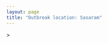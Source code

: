 ```yaml
---
layout: page
title: "Outbreak location: Sasaram"
---
```

<div id="mapid">
<script src="https://buda-magenta.github.io/hazard_map/load_map.js"></script>
><script>
var marker_outbreak = L.marker([24.900100, 84.018211],{"autoPan": true}).addTo(map); marker_outbreak.bindTooltip("Sasaram").openTooltip();

var circle_1 = L.circle([25.623457, 84.596839], {"pane": "markerPane", "color": "red", "fill": true, "fillOpacity": 0.2, "fillRule": "evenodd", "lineCap": "round", "lineJoin": "round", "opacity": 1.0, "radius": 86732, "stroke": true, "weight": 3}).addTo(map);
circle_1.bindTooltip("Arrah<br>rank: 1<br>hazard index: 0.086733")
circle_1.bindPopup('<a href="https://buda-magenta.github.io/hazard_map/Arrah">Arrah</a>')

var circle_2 = L.circle([25.609324, 85.123525], {"pane": "markerPane", "color": "red", "fill": true, "fillOpacity": 0.2, "fillRule": "evenodd", "lineCap": "round", "lineJoin": "round", "opacity": 1.0, "radius": 80390, "stroke": true, "weight": 3}).addTo(map);
circle_2.bindTooltip("Patna<br>rank: 2<br>hazard index: 0.080391")
circle_2.bindPopup('<a href="https://buda-magenta.github.io/hazard_map/Patna">Patna</a>')

var circle_3 = L.circle([25.280733, 83.125128], {"pane": "markerPane", "color": "red", "fill": true, "fillOpacity": 0.2, "fillRule": "evenodd", "lineCap": "round", "lineJoin": "round", "opacity": 1.0, "radius": 65045, "stroke": true, "weight": 3}).addTo(map);
circle_3.bindTooltip("Mughal Sarai<br>rank: 3<br>hazard index: 0.065046")
circle_3.bindPopup('<a href="https://buda-magenta.github.io/hazard_map/Mughal_Sarai">Mughal Sarai</a>')

var circle_4 = L.circle([28.651718, 77.221939], {"pane": "markerPane", "color": "red", "fill": true, "fillOpacity": 0.2, "fillRule": "evenodd", "lineCap": "round", "lineJoin": "round", "opacity": 1.0, "radius": 29769, "stroke": true, "weight": 3}).addTo(map);
circle_4.bindTooltip("Dehri<br>rank: 4<br>hazard index: 0.029770")
circle_4.bindPopup('<a href="https://buda-magenta.github.io/hazard_map/Dehri">Dehri</a>')

var circle_5 = L.circle([23.370035, 85.325013], {"pane": "markerPane", "color": "red", "fill": true, "fillOpacity": 0.2, "fillRule": "evenodd", "lineCap": "round", "lineJoin": "round", "opacity": 1.0, "radius": 26655, "stroke": true, "weight": 3}).addTo(map);
circle_5.bindTooltip("Ranchi<br>rank: 5<br>hazard index: 0.026656")
circle_5.bindPopup('<a href="https://buda-magenta.github.io/hazard_map/Ranchi">Ranchi</a>')

var circle_6 = L.circle([24.796436, 85.007956], {"pane": "markerPane", "color": "red", "fill": true, "fillOpacity": 0.2, "fillRule": "evenodd", "lineCap": "round", "lineJoin": "round", "opacity": 1.0, "radius": 21308, "stroke": true, "weight": 3}).addTo(map);
circle_6.bindTooltip("Gaya<br>rank: 6<br>hazard index: 0.021308")
circle_6.bindPopup('<a href="https://buda-magenta.github.io/hazard_map/Gaya">Gaya</a>')

var circle_7 = L.circle([25.335649, 83.007629], {"pane": "markerPane", "color": "red", "fill": true, "fillOpacity": 0.2, "fillRule": "evenodd", "lineCap": "round", "lineJoin": "round", "opacity": 1.0, "radius": 12561, "stroke": true, "weight": 3}).addTo(map);
circle_7.bindTooltip("Varanasi<br>rank: 7<br>hazard index: 0.012561")
circle_7.bindPopup('<a href="https://buda-magenta.github.io/hazard_map/Varanasi">Varanasi</a>')

var circle_8 = L.circle([25.623400, 85.041700], {"pane": "markerPane", "color": "red", "fill": true, "fillOpacity": 0.2, "fillRule": "evenodd", "lineCap": "round", "lineJoin": "round", "opacity": 1.0, "radius": 6272, "stroke": true, "weight": 3}).addTo(map);
circle_8.bindTooltip("Dinapur Nizamat<br>rank: 8<br>hazard index: 0.006273")
circle_8.bindPopup('<a href="https://buda-magenta.github.io/hazard_map/Dinapur_Nizamat">Dinapur Nizamat</a>')

var circle_9 = L.circle([25.562071, 84.015672], {"pane": "markerPane", "color": "red", "fill": true, "fillOpacity": 0.2, "fillRule": "evenodd", "lineCap": "round", "lineJoin": "round", "opacity": 1.0, "radius": 5521, "stroke": true, "weight": 3}).addTo(map);
circle_9.bindTooltip("Buxar<br>rank: 9<br>hazard index: 0.005521")
circle_9.bindPopup('<a href="https://buda-magenta.github.io/hazard_map/Buxar">Buxar</a>')

var circle_10 = L.circle([23.795281, 86.430964], {"pane": "markerPane", "color": "red", "fill": true, "fillOpacity": 0.2, "fillRule": "evenodd", "lineCap": "round", "lineJoin": "round", "opacity": 1.0, "radius": 2475, "stroke": true, "weight": 3}).addTo(map);
circle_10.bindTooltip("Dhanbad<br>rank: 10<br>hazard index: 0.002476")
circle_10.bindPopup('<a href="https://buda-magenta.github.io/hazard_map/Dhanbad">Dhanbad</a>')

var circle_11 = L.circle([22.541418, 88.357691], {"pane": "markerPane", "color": "red", "fill": true, "fillOpacity": 0.2, "fillRule": "evenodd", "lineCap": "round", "lineJoin": "round", "opacity": 1.0, "radius": 2077, "stroke": true, "weight": 3}).addTo(map);
circle_11.bindTooltip("Kolkata<br>rank: 11<br>hazard index: 0.002078")
circle_11.bindPopup('<a href="https://buda-magenta.github.io/hazard_map/Kolkata">Kolkata</a>')

var circle_12 = L.circle([26.148658, 85.340013], {"pane": "markerPane", "color": "red", "fill": true, "fillOpacity": 0.2, "fillRule": "evenodd", "lineCap": "round", "lineJoin": "round", "opacity": 1.0, "radius": 2041, "stroke": true, "weight": 3}).addTo(map);
circle_12.bindTooltip("Muzaffarpur<br>rank: 12<br>hazard index: 0.002042")
circle_12.bindPopup('<a href="https://buda-magenta.github.io/hazard_map/Muzaffarpur">Muzaffarpur</a>')

var circle_13 = L.circle([25.152471, 85.006878], {"pane": "markerPane", "color": "red", "fill": true, "fillOpacity": 0.2, "fillRule": "evenodd", "lineCap": "round", "lineJoin": "round", "opacity": 1.0, "radius": 2012, "stroke": true, "weight": 3}).addTo(map);
circle_13.bindTooltip("Jehanabad<br>rank: 13<br>hazard index: 0.002012")
circle_13.bindPopup('<a href="https://buda-magenta.github.io/hazard_map/Jehanabad">Jehanabad</a>')

var circle_14 = L.circle([28.651718, 77.221939], {"pane": "markerPane", "color": "red", "fill": true, "fillOpacity": 0.2, "fillRule": "evenodd", "lineCap": "round", "lineJoin": "round", "opacity": 1.0, "radius": 1898, "stroke": true, "weight": 3}).addTo(map);
circle_14.bindTooltip("Delhi<br>rank: 14<br>hazard index: 0.001899")
circle_14.bindPopup('<a href="https://buda-magenta.github.io/hazard_map/Delhi">Delhi</a>')

var circle_15 = L.circle([25.205305, 85.514612], {"pane": "markerPane", "color": "red", "fill": true, "fillOpacity": 0.2, "fillRule": "evenodd", "lineCap": "round", "lineJoin": "round", "opacity": 1.0, "radius": 1898, "stroke": true, "weight": 3}).addTo(map);
circle_15.bindTooltip("Biharsharif<br>rank: 15<br>hazard index: 0.001898")
circle_15.bindPopup('<a href="https://buda-magenta.github.io/hazard_map/Biharsharif">Biharsharif</a>')

var circle_16 = L.circle([26.055318, 82.993139], {"pane": "markerPane", "color": "red", "fill": true, "fillOpacity": 0.2, "fillRule": "evenodd", "lineCap": "round", "lineJoin": "round", "opacity": 1.0, "radius": 1801, "stroke": true, "weight": 3}).addTo(map);
circle_16.bindTooltip("Nizamabad<br>rank: 16<br>hazard index: 0.001802")
circle_16.bindPopup('<a href="https://buda-magenta.github.io/hazard_map/Nizamabad">Nizamabad</a>')

var circle_17 = L.circle([25.954628, 83.647350], {"pane": "markerPane", "color": "red", "fill": true, "fillOpacity": 0.2, "fillRule": "evenodd", "lineCap": "round", "lineJoin": "round", "opacity": 1.0, "radius": 1648, "stroke": true, "weight": 3}).addTo(map);
circle_17.bindTooltip("Maunath Bhanjan<br>rank: 17<br>hazard index: 0.001649")
circle_17.bindPopup('<a href="https://buda-magenta.github.io/hazard_map/Maunath_Bhanjan">Maunath Bhanjan</a>')

var circle_18 = L.circle([25.286698, 87.132254], {"pane": "markerPane", "color": "red", "fill": true, "fillOpacity": 0.2, "fillRule": "evenodd", "lineCap": "round", "lineJoin": "round", "opacity": 1.0, "radius": 1485, "stroke": true, "weight": 3}).addTo(map);
circle_18.bindTooltip("Bhagalpur<br>rank: 18<br>hazard index: 0.001486")
circle_18.bindPopup('<a href="https://buda-magenta.github.io/hazard_map/Bhagalpur">Bhagalpur</a>')

var circle_19 = L.circle([25.438130, 81.833800], {"pane": "markerPane", "color": "red", "fill": true, "fillOpacity": 0.2, "fillRule": "evenodd", "lineCap": "round", "lineJoin": "round", "opacity": 1.0, "radius": 1424, "stroke": true, "weight": 3}).addTo(map);
circle_19.bindTooltip("Allahabad<br>rank: 19<br>hazard index: 0.001424")
circle_19.bindPopup('<a href="https://buda-magenta.github.io/hazard_map/Allahabad">Allahabad</a>')

var circle_20 = L.circle([24.935635, 82.647701], {"pane": "markerPane", "color": "red", "fill": true, "fillOpacity": 0.2, "fillRule": "evenodd", "lineCap": "round", "lineJoin": "round", "opacity": 1.0, "radius": 1392, "stroke": true, "weight": 3}).addTo(map);
circle_20.bindTooltip("Mirzapur<br>rank: 20<br>hazard index: 0.001392")
circle_20.bindPopup('<a href="https://buda-magenta.github.io/hazard_map/Mirzapur">Mirzapur</a>')

var circle_21 = L.circle([23.967515, 85.438846], {"pane": "markerPane", "color": "red", "fill": true, "fillOpacity": 0.2, "fillRule": "evenodd", "lineCap": "round", "lineJoin": "round", "opacity": 1.0, "radius": 1349, "stroke": true, "weight": 3}).addTo(map);
circle_21.bindTooltip("Hazaribagh<br>rank: 21<br>hazard index: 0.001350")
circle_21.bindPopup('<a href="https://buda-magenta.github.io/hazard_map/Hazaribagh">Hazaribagh</a>')

var circle_22 = L.circle([20.266777, 85.843559], {"pane": "markerPane", "color": "red", "fill": true, "fillOpacity": 0.2, "fillRule": "evenodd", "lineCap": "round", "lineJoin": "round", "opacity": 1.0, "radius": 1302, "stroke": true, "weight": 3}).addTo(map);
circle_22.bindTooltip("Bhubaneswar<br>rank: 22<br>hazard index: 0.001303")
circle_22.bindPopup('<a href="https://buda-magenta.github.io/hazard_map/Bhubaneswar">Bhubaneswar</a>')

var circle_23 = L.circle([24.197443, 82.666145], {"pane": "markerPane", "color": "red", "fill": true, "fillOpacity": 0.2, "fillRule": "evenodd", "lineCap": "round", "lineJoin": "round", "opacity": 1.0, "radius": 1278, "stroke": true, "weight": 3}).addTo(map);
circle_23.bindTooltip("Singrauli<br>rank: 23<br>hazard index: 0.001278")
circle_23.bindPopup('<a href="https://buda-magenta.github.io/hazard_map/Singrauli">Singrauli</a>')

var circle_24 = L.circle([26.269722, 82.994425], {"pane": "markerPane", "color": "red", "fill": true, "fillOpacity": 0.2, "fillRule": "evenodd", "lineCap": "round", "lineJoin": "round", "opacity": 1.0, "radius": 1225, "stroke": true, "weight": 3}).addTo(map);
circle_24.bindTooltip("Burhanpur<br>rank: 24<br>hazard index: 0.001226")
circle_24.bindPopup('<a href="https://buda-magenta.github.io/hazard_map/Burhanpur">Burhanpur</a>')

var circle_25 = L.circle([25.773344, 84.784977], {"pane": "markerPane", "color": "red", "fill": true, "fillOpacity": 0.2, "fillRule": "evenodd", "lineCap": "round", "lineJoin": "round", "opacity": 1.0, "radius": 1169, "stroke": true, "weight": 3}).addTo(map);
circle_25.bindTooltip("Chapra<br>rank: 25<br>hazard index: 0.001170")
circle_25.bindPopup('<a href="https://buda-magenta.github.io/hazard_map/Chapra">Chapra</a>')

var circle_26 = L.circle([25.264902, 82.985787], {"pane": "markerPane", "color": "red", "fill": true, "fillOpacity": 0.2, "fillRule": "evenodd", "lineCap": "round", "lineJoin": "round", "opacity": 1.0, "radius": 1092, "stroke": true, "weight": 3}).addTo(map);
circle_26.bindTooltip("Morvi<br>rank: 26<br>hazard index: 0.001093")
circle_26.bindPopup('<a href="https://buda-magenta.github.io/hazard_map/Morvi">Morvi</a>')

var circle_27 = L.circle([25.572433, 83.609605], {"pane": "markerPane", "color": "red", "fill": true, "fillOpacity": 0.2, "fillRule": "evenodd", "lineCap": "round", "lineJoin": "round", "opacity": 1.0, "radius": 1049, "stroke": true, "weight": 3}).addTo(map);
circle_27.bindTooltip("Medinipur<br>rank: 27<br>hazard index: 0.001050")
circle_27.bindPopup('<a href="https://buda-magenta.github.io/hazard_map/Medinipur">Medinipur</a>')

var circle_28 = L.circle([25.895924, 82.437716], {"pane": "markerPane", "color": "red", "fill": true, "fillOpacity": 0.2, "fillRule": "evenodd", "lineCap": "round", "lineJoin": "round", "opacity": 1.0, "radius": 1018, "stroke": true, "weight": 3}).addTo(map);
circle_28.bindTooltip("Badlapur<br>rank: 28<br>hazard index: 0.001019")
circle_28.bindPopup('<a href="https://buda-magenta.github.io/hazard_map/Badlapur">Badlapur</a>')

var circle_29 = L.circle([25.795593, 82.488341], {"pane": "markerPane", "color": "red", "fill": true, "fillOpacity": 0.2, "fillRule": "evenodd", "lineCap": "round", "lineJoin": "round", "opacity": 1.0, "radius": 1000, "stroke": true, "weight": 3}).addTo(map);
circle_29.bindTooltip("Jaunpur<br>rank: 29<br>hazard index: 0.001000")
circle_29.bindPopup('<a href="https://buda-magenta.github.io/hazard_map/Jaunpur">Jaunpur</a>')

var circle_30 = L.circle([22.801519, 86.202958], {"pane": "markerPane", "color": "red", "fill": true, "fillOpacity": 0.2, "fillRule": "evenodd", "lineCap": "round", "lineJoin": "round", "opacity": 1.0, "radius": 976, "stroke": true, "weight": 3}).addTo(map);
circle_30.bindTooltip("Jamshedpur<br>rank: 30<br>hazard index: 0.000976")
circle_30.bindPopup('<a href="https://buda-magenta.github.io/hazard_map/Jamshedpur">Jamshedpur</a>')

var circle_31 = L.circle([26.083143, 86.032571], {"pane": "markerPane", "color": "red", "fill": true, "fillOpacity": 0.2, "fillRule": "evenodd", "lineCap": "round", "lineJoin": "round", "opacity": 1.0, "radius": 956, "stroke": true, "weight": 3}).addTo(map);
circle_31.bindTooltip("Darbhanga<br>rank: 31<br>hazard index: 0.000957")
circle_31.bindPopup('<a href="https://buda-magenta.github.io/hazard_map/Darbhanga">Darbhanga</a>')

var circle_32 = L.circle([25.720581, 85.255560], {"pane": "markerPane", "color": "red", "fill": true, "fillOpacity": 0.2, "fillRule": "evenodd", "lineCap": "round", "lineJoin": "round", "opacity": 1.0, "radius": 949, "stroke": true, "weight": 3}).addTo(map);
circle_32.bindTooltip("Hajipur<br>rank: 32<br>hazard index: 0.000950")
circle_32.bindPopup('<a href="https://buda-magenta.github.io/hazard_map/Hajipur">Hajipur</a>')

var circle_33 = L.circle([20.468600, 85.879200], {"pane": "markerPane", "color": "red", "fill": true, "fillOpacity": 0.2, "fillRule": "evenodd", "lineCap": "round", "lineJoin": "round", "opacity": 1.0, "radius": 942, "stroke": true, "weight": 3}).addTo(map);
circle_33.bindTooltip("Cuttack<br>rank: 33<br>hazard index: 0.000942")
circle_33.bindPopup('<a href="https://buda-magenta.github.io/hazard_map/Cuttack">Cuttack</a>')

var circle_34 = L.circle([25.512719, 86.090571], {"pane": "markerPane", "color": "red", "fill": true, "fillOpacity": 0.2, "fillRule": "evenodd", "lineCap": "round", "lineJoin": "round", "opacity": 1.0, "radius": 832, "stroke": true, "weight": 3}).addTo(map);
circle_34.bindTooltip("Begusarai<br>rank: 34<br>hazard index: 0.000833")
circle_34.bindPopup('<a href="https://buda-magenta.github.io/hazard_map/Begusarai">Begusarai</a>')

var circle_35 = L.circle([23.699128, 85.991069], {"pane": "markerPane", "color": "red", "fill": true, "fillOpacity": 0.2, "fillRule": "evenodd", "lineCap": "round", "lineJoin": "round", "opacity": 1.0, "radius": 734, "stroke": true, "weight": 3}).addTo(map);
circle_35.bindTooltip("Bokaro<br>rank: 35<br>hazard index: 0.000734")
circle_35.bindPopup('<a href="https://buda-magenta.github.io/hazard_map/Bokaro">Bokaro</a>')

var circle_36 = L.circle([26.423847, 83.762732], {"pane": "markerPane", "color": "red", "fill": true, "fillOpacity": 0.2, "fillRule": "evenodd", "lineCap": "round", "lineJoin": "round", "opacity": 1.0, "radius": 714, "stroke": true, "weight": 3}).addTo(map);
circle_36.bindTooltip("Deoria<br>rank: 36<br>hazard index: 0.000714")
circle_36.bindPopup('<a href="https://buda-magenta.github.io/hazard_map/Deoria">Deoria</a>')

var circle_37 = L.circle([26.022697, 83.028873], {"pane": "markerPane", "color": "red", "fill": true, "fillOpacity": 0.2, "fillRule": "evenodd", "lineCap": "round", "lineJoin": "round", "opacity": 1.0, "radius": 703, "stroke": true, "weight": 3}).addTo(map);
circle_37.bindTooltip("Azamgarh<br>rank: 37<br>hazard index: 0.000703")
circle_37.bindPopup('<a href="https://buda-magenta.github.io/hazard_map/Azamgarh">Azamgarh</a>')

var circle_38 = L.circle([19.075990, 72.877393], {"pane": "markerPane", "color": "red", "fill": true, "fillOpacity": 0.2, "fillRule": "evenodd", "lineCap": "round", "lineJoin": "round", "opacity": 1.0, "radius": 697, "stroke": true, "weight": 3}).addTo(map);
circle_38.bindTooltip("Mumbai<br>rank: 38<br>hazard index: 0.000697")
circle_38.bindPopup('<a href="https://buda-magenta.github.io/hazard_map/Mumbai">Mumbai</a>')

var circle_39 = L.circle([26.131004, 84.391257], {"pane": "markerPane", "color": "red", "fill": true, "fillOpacity": 0.2, "fillRule": "evenodd", "lineCap": "round", "lineJoin": "round", "opacity": 1.0, "radius": 652, "stroke": true, "weight": 3}).addTo(map);
circle_39.bindTooltip("Siwan<br>rank: 39<br>hazard index: 0.000653")
circle_39.bindPopup('<a href="https://buda-magenta.github.io/hazard_map/Siwan">Siwan</a>')

var circle_40 = L.circle([25.329791, 86.456777], {"pane": "markerPane", "color": "red", "fill": true, "fillOpacity": 0.2, "fillRule": "evenodd", "lineCap": "round", "lineJoin": "round", "opacity": 1.0, "radius": 627, "stroke": true, "weight": 3}).addTo(map);
circle_40.bindTooltip("Jamalpur<br>rank: 40<br>hazard index: 0.000627")
circle_40.bindPopup('<a href="https://buda-magenta.github.io/hazard_map/Jamalpur">Jamalpur</a>')

var circle_41 = L.circle([25.877933, 84.119959], {"pane": "markerPane", "color": "red", "fill": true, "fillOpacity": 0.2, "fillRule": "evenodd", "lineCap": "round", "lineJoin": "round", "opacity": 1.0, "radius": 515, "stroke": true, "weight": 3}).addTo(map);
circle_41.bindTooltip("Ballia<br>rank: 41<br>hazard index: 0.000516")
circle_41.bindPopup('<a href="https://buda-magenta.github.io/hazard_map/Ballia">Ballia</a>')

var circle_42 = L.circle([26.838100, 80.934600], {"pane": "markerPane", "color": "red", "fill": true, "fillOpacity": 0.2, "fillRule": "evenodd", "lineCap": "round", "lineJoin": "round", "opacity": 1.0, "radius": 502, "stroke": true, "weight": 3}).addTo(map);
circle_42.bindTooltip("Lucknow<br>rank: 42<br>hazard index: 0.000502")
circle_42.bindPopup('<a href="https://buda-magenta.github.io/hazard_map/Lucknow">Lucknow</a>')

var circle_43 = L.circle([25.603508, 83.507454], {"pane": "markerPane", "color": "red", "fill": true, "fillOpacity": 0.2, "fillRule": "evenodd", "lineCap": "round", "lineJoin": "round", "opacity": 1.0, "radius": 495, "stroke": true, "weight": 3}).addTo(map);
circle_43.bindTooltip("Ghazipur<br>rank: 43<br>hazard index: 0.000495")
circle_43.bindPopup('<a href="https://buda-magenta.github.io/hazard_map/Ghazipur">Ghazipur</a>')

var circle_44 = L.circle([26.716413, 88.430992], {"pane": "markerPane", "color": "red", "fill": true, "fillOpacity": 0.2, "fillRule": "evenodd", "lineCap": "round", "lineJoin": "round", "opacity": 1.0, "radius": 491, "stroke": true, "weight": 3}).addTo(map);
circle_44.bindTooltip("Siliguri<br>rank: 44<br>hazard index: 0.000492")
circle_44.bindPopup('<a href="https://buda-magenta.github.io/hazard_map/Siliguri">Siliguri</a>')

var circle_45 = L.circle([26.460914, 80.321759], {"pane": "markerPane", "color": "red", "fill": true, "fillOpacity": 0.2, "fillRule": "evenodd", "lineCap": "round", "lineJoin": "round", "opacity": 1.0, "radius": 481, "stroke": true, "weight": 3}).addTo(map);
circle_45.bindTooltip("Kanpur<br>rank: 45<br>hazard index: 0.000481")
circle_45.bindPopup('<a href="https://buda-magenta.github.io/hazard_map/Kanpur">Kanpur</a>')

var circle_46 = L.circle([22.214285, 84.872437], {"pane": "markerPane", "color": "red", "fill": true, "fillOpacity": 0.2, "fillRule": "evenodd", "lineCap": "round", "lineJoin": "round", "opacity": 1.0, "radius": 444, "stroke": true, "weight": 3}).addTo(map);
circle_46.bindTooltip("Raurkela<br>rank: 46<br>hazard index: 0.000445")
circle_46.bindPopup('<a href="https://buda-magenta.github.io/hazard_map/Raurkela">Raurkela</a>')

var circle_47 = L.circle([23.687130, 86.974659], {"pane": "markerPane", "color": "red", "fill": true, "fillOpacity": 0.2, "fillRule": "evenodd", "lineCap": "round", "lineJoin": "round", "opacity": 1.0, "radius": 378, "stroke": true, "weight": 3}).addTo(map);
circle_47.bindTooltip("Asansol<br>rank: 47<br>hazard index: 0.000379")
circle_47.bindPopup('<a href="https://buda-magenta.github.io/hazard_map/Asansol">Asansol</a>')

var circle_48 = L.circle([26.671329, 83.364583], {"pane": "markerPane", "color": "red", "fill": true, "fillOpacity": 0.2, "fillRule": "evenodd", "lineCap": "round", "lineJoin": "round", "opacity": 1.0, "radius": 358, "stroke": true, "weight": 3}).addTo(map);
circle_48.bindTooltip("Gorakhpur<br>rank: 48<br>hazard index: 0.000359")
circle_48.bindPopup('<a href="https://buda-magenta.github.io/hazard_map/Gorakhpur">Gorakhpur</a>')

var circle_49 = L.circle([25.560900, 87.647654], {"pane": "markerPane", "color": "red", "fill": true, "fillOpacity": 0.2, "fillRule": "evenodd", "lineCap": "round", "lineJoin": "round", "opacity": 1.0, "radius": 350, "stroke": true, "weight": 3}).addTo(map);
circle_49.bindTooltip("Katihar<br>rank: 49<br>hazard index: 0.000350")
circle_49.bindPopup('<a href="https://buda-magenta.github.io/hazard_map/Katihar">Katihar</a>')

var circle_50 = L.circle([25.133173, 86.525040], {"pane": "markerPane", "color": "red", "fill": true, "fillOpacity": 0.2, "fillRule": "evenodd", "lineCap": "round", "lineJoin": "round", "opacity": 1.0, "radius": 325, "stroke": true, "weight": 3}).addTo(map);
circle_50.bindTooltip("Kharagpur<br>rank: 50<br>hazard index: 0.000325")
circle_50.bindPopup('<a href="https://buda-magenta.github.io/hazard_map/Kharagpur">Kharagpur</a>')

var circle_51 = L.circle([26.180598, 91.753943], {"pane": "markerPane", "color": "red", "fill": true, "fillOpacity": 0.2, "fillRule": "evenodd", "lineCap": "round", "lineJoin": "round", "opacity": 1.0, "radius": 314, "stroke": true, "weight": 3}).addTo(map);
circle_51.bindTooltip("Guwahati<br>rank: 51<br>hazard index: 0.000315")
circle_51.bindPopup('<a href="https://buda-magenta.github.io/hazard_map/Guwahati">Guwahati</a>')

var circle_52 = L.circle([19.807608, 85.825254], {"pane": "markerPane", "color": "red", "fill": true, "fillOpacity": 0.2, "fillRule": "evenodd", "lineCap": "round", "lineJoin": "round", "opacity": 1.0, "radius": 312, "stroke": true, "weight": 3}).addTo(map);
circle_52.bindTooltip("Puri<br>rank: 52<br>hazard index: 0.000313")
circle_52.bindPopup('<a href="https://buda-magenta.github.io/hazard_map/Puri">Puri</a>')

var circle_53 = L.circle([25.832642, 86.614893], {"pane": "markerPane", "color": "red", "fill": true, "fillOpacity": 0.2, "fillRule": "evenodd", "lineCap": "round", "lineJoin": "round", "opacity": 1.0, "radius": 312, "stroke": true, "weight": 3}).addTo(map);
circle_53.bindTooltip("Saharsa<br>rank: 53<br>hazard index: 0.000312")
circle_53.bindPopup('<a href="https://buda-magenta.github.io/hazard_map/Saharsa">Saharsa</a>')

var circle_54 = L.circle([12.979120, 77.591300], {"pane": "markerPane", "color": "red", "fill": true, "fillOpacity": 0.2, "fillRule": "evenodd", "lineCap": "round", "lineJoin": "round", "opacity": 1.0, "radius": 300, "stroke": true, "weight": 3}).addTo(map);
circle_54.bindTooltip("Bangalore<br>rank: 54<br>hazard index: 0.000300")
circle_54.bindPopup('<a href="https://buda-magenta.github.io/hazard_map/Bangalore">Bangalore</a>')

var circle_55 = L.circle([19.194329, 72.970178], {"pane": "markerPane", "color": "red", "fill": true, "fillOpacity": 0.2, "fillRule": "evenodd", "lineCap": "round", "lineJoin": "round", "opacity": 1.0, "radius": 243, "stroke": true, "weight": 3}).addTo(map);
circle_55.bindTooltip("Thane<br>rank: 55<br>hazard index: 0.000243")
circle_55.bindPopup('<a href="https://buda-magenta.github.io/hazard_map/Thane">Thane</a>')

var circle_56 = L.circle([23.535048, 87.338043], {"pane": "markerPane", "color": "red", "fill": true, "fillOpacity": 0.2, "fillRule": "evenodd", "lineCap": "round", "lineJoin": "round", "opacity": 1.0, "radius": 196, "stroke": true, "weight": 3}).addTo(map);
circle_56.bindTooltip("Durgapur<br>rank: 56<br>hazard index: 0.000196")
circle_56.bindPopup('<a href="https://buda-magenta.github.io/hazard_map/Durgapur">Durgapur</a>')

var circle_57 = L.circle([26.915458, 75.818982], {"pane": "markerPane", "color": "red", "fill": true, "fillOpacity": 0.2, "fillRule": "evenodd", "lineCap": "round", "lineJoin": "round", "opacity": 1.0, "radius": 193, "stroke": true, "weight": 3}).addTo(map);
circle_57.bindTooltip("Jaipur<br>rank: 57<br>hazard index: 0.000194")
circle_57.bindPopup('<a href="https://buda-magenta.github.io/hazard_map/Jaipur">Jaipur</a>')

var circle_58 = L.circle([19.169335, 77.311013], {"pane": "markerPane", "color": "red", "fill": true, "fillOpacity": 0.2, "fillRule": "evenodd", "lineCap": "round", "lineJoin": "round", "opacity": 1.0, "radius": 189, "stroke": true, "weight": 3}).addTo(map);
circle_58.bindTooltip("Nanded Waghala<br>rank: 58<br>hazard index: 0.000190")
circle_58.bindPopup('<a href="https://buda-magenta.github.io/hazard_map/Nanded_Waghala">Nanded Waghala</a>')

var circle_59 = L.circle([21.500000, 86.750000], {"pane": "markerPane", "color": "red", "fill": true, "fillOpacity": 0.2, "fillRule": "evenodd", "lineCap": "round", "lineJoin": "round", "opacity": 1.0, "radius": 183, "stroke": true, "weight": 3}).addTo(map);
circle_59.bindTooltip("Baleshwar<br>rank: 59<br>hazard index: 0.000184")
circle_59.bindPopup('<a href="https://buda-magenta.github.io/hazard_map/Baleshwar">Baleshwar</a>')

var circle_60 = L.circle([21.063329, 86.505373], {"pane": "markerPane", "color": "red", "fill": true, "fillOpacity": 0.2, "fillRule": "evenodd", "lineCap": "round", "lineJoin": "round", "opacity": 1.0, "radius": 166, "stroke": true, "weight": 3}).addTo(map);
circle_60.bindTooltip("Bhadrak<br>rank: 60<br>hazard index: 0.000167")
circle_60.bindPopup('<a href="https://buda-magenta.github.io/hazard_map/Bhadrak">Bhadrak</a>')

var circle_61 = L.circle([23.332200, 86.361600], {"pane": "markerPane", "color": "red", "fill": true, "fillOpacity": 0.2, "fillRule": "evenodd", "lineCap": "round", "lineJoin": "round", "opacity": 1.0, "radius": 166, "stroke": true, "weight": 3}).addTo(map);
circle_61.bindTooltip("Purulia<br>rank: 61<br>hazard index: 0.000167")
circle_61.bindPopup('<a href="https://buda-magenta.github.io/hazard_map/Purulia">Purulia</a>')

var circle_62 = L.circle([22.305199, 70.802833], {"pane": "markerPane", "color": "red", "fill": true, "fillOpacity": 0.2, "fillRule": "evenodd", "lineCap": "round", "lineJoin": "round", "opacity": 1.0, "radius": 161, "stroke": true, "weight": 3}).addTo(map);
circle_62.bindTooltip("Rajkot<br>rank: 62<br>hazard index: 0.000161")
circle_62.bindPopup('<a href="https://buda-magenta.github.io/hazard_map/Rajkot">Rajkot</a>')

var circle_63 = L.circle([30.909016, 75.851601], {"pane": "markerPane", "color": "red", "fill": true, "fillOpacity": 0.2, "fillRule": "evenodd", "lineCap": "round", "lineJoin": "round", "opacity": 1.0, "radius": 156, "stroke": true, "weight": 3}).addTo(map);
circle_63.bindTooltip("Ludhiana<br>rank: 63<br>hazard index: 0.000157")
circle_63.bindPopup('<a href="https://buda-magenta.github.io/hazard_map/Ludhiana">Ludhiana</a>')

var circle_64 = L.circle([28.457876, 79.405571], {"pane": "markerPane", "color": "red", "fill": true, "fillOpacity": 0.2, "fillRule": "evenodd", "lineCap": "round", "lineJoin": "round", "opacity": 1.0, "radius": 148, "stroke": true, "weight": 3}).addTo(map);
circle_64.bindTooltip("Bareilly<br>rank: 64<br>hazard index: 0.000149")
circle_64.bindPopup('<a href="https://buda-magenta.github.io/hazard_map/Bareilly">Bareilly</a>')

var circle_65 = L.circle([28.863842, 78.805778], {"pane": "markerPane", "color": "red", "fill": true, "fillOpacity": 0.2, "fillRule": "evenodd", "lineCap": "round", "lineJoin": "round", "opacity": 1.0, "radius": 147, "stroke": true, "weight": 3}).addTo(map);
circle_65.bindTooltip("Moradabad<br>rank: 65<br>hazard index: 0.000147")
circle_65.bindPopup('<a href="https://buda-magenta.github.io/hazard_map/Moradabad">Moradabad</a>')

var circle_66 = L.circle([17.388786, 78.461065], {"pane": "markerPane", "color": "red", "fill": true, "fillOpacity": 0.2, "fillRule": "evenodd", "lineCap": "round", "lineJoin": "round", "opacity": 1.0, "radius": 143, "stroke": true, "weight": 3}).addTo(map);
circle_66.bindTooltip("Hyderabad<br>rank: 66<br>hazard index: 0.000144")
circle_66.bindPopup('<a href="https://buda-magenta.github.io/hazard_map/Hyderabad">Hyderabad</a>')

var circle_67 = L.circle([21.400000, 83.883333], {"pane": "markerPane", "color": "red", "fill": true, "fillOpacity": 0.2, "fillRule": "evenodd", "lineCap": "round", "lineJoin": "round", "opacity": 1.0, "radius": 142, "stroke": true, "weight": 3}).addTo(map);
circle_67.bindTooltip("Sambalpur<br>rank: 67<br>hazard index: 0.000142")
circle_67.bindPopup('<a href="https://buda-magenta.github.io/hazard_map/Sambalpur">Sambalpur</a>')

var circle_68 = L.circle([24.965712, 88.127778], {"pane": "markerPane", "color": "red", "fill": true, "fillOpacity": 0.2, "fillRule": "evenodd", "lineCap": "round", "lineJoin": "round", "opacity": 1.0, "radius": 139, "stroke": true, "weight": 3}).addTo(map);
circle_68.bindTooltip("English Bazar<br>rank: 68<br>hazard index: 0.000139")
circle_68.bindPopup('<a href="https://buda-magenta.github.io/hazard_map/English_Bazar">English Bazar</a>')

var circle_69 = L.circle([26.638076, 82.059024], {"pane": "markerPane", "color": "red", "fill": true, "fillOpacity": 0.2, "fillRule": "evenodd", "lineCap": "round", "lineJoin": "round", "opacity": 1.0, "radius": 138, "stroke": true, "weight": 3}).addTo(map);
circle_69.bindTooltip("Faizabad<br>rank: 69<br>hazard index: 0.000138")
circle_69.bindPopup('<a href="https://buda-magenta.github.io/hazard_map/Faizabad">Faizabad</a>')

var circle_70 = L.circle([26.669512, 84.957411], {"pane": "markerPane", "color": "red", "fill": true, "fillOpacity": 0.2, "fillRule": "evenodd", "lineCap": "round", "lineJoin": "round", "opacity": 1.0, "radius": 132, "stroke": true, "weight": 3}).addTo(map);
circle_70.bindTooltip("Motihari<br>rank: 70<br>hazard index: 0.000132")
circle_70.bindPopup('<a href="https://buda-magenta.github.io/hazard_map/Motihari">Motihari</a>')

var circle_71 = L.circle([26.000000, 87.500000], {"pane": "markerPane", "color": "red", "fill": true, "fillOpacity": 0.2, "fillRule": "evenodd", "lineCap": "round", "lineJoin": "round", "opacity": 1.0, "radius": 128, "stroke": true, "weight": 3}).addTo(map);
circle_71.bindTooltip("Purnia<br>rank: 71<br>hazard index: 0.000129")
circle_71.bindPopup('<a href="https://buda-magenta.github.io/hazard_map/Purnia">Purnia</a>')

var circle_72 = L.circle([23.250000, 87.750000], {"pane": "markerPane", "color": "red", "fill": true, "fillOpacity": 0.2, "fillRule": "evenodd", "lineCap": "round", "lineJoin": "round", "opacity": 1.0, "radius": 126, "stroke": true, "weight": 3}).addTo(map);
circle_72.bindTooltip("Barddhaman<br>rank: 72<br>hazard index: 0.000127")
circle_72.bindPopup('<a href="https://buda-magenta.github.io/hazard_map/Barddhaman">Barddhaman</a>')

var circle_73 = L.circle([22.782355, 86.159003], {"pane": "markerPane", "color": "red", "fill": true, "fillOpacity": 0.2, "fillRule": "evenodd", "lineCap": "round", "lineJoin": "round", "opacity": 1.0, "radius": 122, "stroke": true, "weight": 3}).addTo(map);
circle_73.bindTooltip("Adityapur<br>rank: 73<br>hazard index: 0.000122")
circle_73.bindPopup('<a href="https://buda-magenta.github.io/hazard_map/Adityapur">Adityapur</a>')

var circle_74 = L.circle([20.993276, 75.839983], {"pane": "markerPane", "color": "red", "fill": true, "fillOpacity": 0.2, "fillRule": "evenodd", "lineCap": "round", "lineJoin": "round", "opacity": 1.0, "radius": 121, "stroke": true, "weight": 3}).addTo(map);
circle_74.bindTooltip("Bhusawal<br>rank: 74<br>hazard index: 0.000122")
circle_74.bindPopup('<a href="https://buda-magenta.github.io/hazard_map/Bhusawal">Bhusawal</a>')

var circle_75 = L.circle([27.175255, 78.009816], {"pane": "markerPane", "color": "red", "fill": true, "fillOpacity": 0.2, "fillRule": "evenodd", "lineCap": "round", "lineJoin": "round", "opacity": 1.0, "radius": 121, "stroke": true, "weight": 3}).addTo(map);
circle_75.bindTooltip("Agra<br>rank: 75<br>hazard index: 0.000122")
circle_75.bindPopup('<a href="https://buda-magenta.github.io/hazard_map/Agra">Agra</a>')

var circle_76 = L.circle([23.730215, 86.839671], {"pane": "markerPane", "color": "red", "fill": true, "fillOpacity": 0.2, "fillRule": "evenodd", "lineCap": "round", "lineJoin": "round", "opacity": 1.0, "radius": 115, "stroke": true, "weight": 3}).addTo(map);
circle_76.bindTooltip("Kulti<br>rank: 76<br>hazard index: 0.000116")
circle_76.bindPopup('<a href="https://buda-magenta.github.io/hazard_map/Kulti">Kulti</a>')

var circle_77 = L.circle([23.160894, 79.949770], {"pane": "markerPane", "color": "red", "fill": true, "fillOpacity": 0.2, "fillRule": "evenodd", "lineCap": "round", "lineJoin": "round", "opacity": 1.0, "radius": 108, "stroke": true, "weight": 3}).addTo(map);
circle_77.bindTooltip("Jabalpur<br>rank: 77<br>hazard index: 0.000108")
circle_77.bindPopup('<a href="https://buda-magenta.github.io/hazard_map/Jabalpur">Jabalpur</a>')

var circle_78 = L.circle([26.791073, 84.560107], {"pane": "markerPane", "color": "red", "fill": true, "fillOpacity": 0.2, "fillRule": "evenodd", "lineCap": "round", "lineJoin": "round", "opacity": 1.0, "radius": 104, "stroke": true, "weight": 3}).addTo(map);
circle_78.bindTooltip("Bettiah<br>rank: 78<br>hazard index: 0.000104")
circle_78.bindPopup('<a href="https://buda-magenta.github.io/hazard_map/Bettiah">Bettiah</a>')

var circle_79 = L.circle([25.220812, 86.517204], {"pane": "markerPane", "color": "red", "fill": true, "fillOpacity": 0.2, "fillRule": "evenodd", "lineCap": "round", "lineJoin": "round", "opacity": 1.0, "radius": 103, "stroke": true, "weight": 3}).addTo(map);
circle_79.bindTooltip("Munger<br>rank: 79<br>hazard index: 0.000104")
circle_79.bindPopup('<a href="https://buda-magenta.github.io/hazard_map/Munger">Munger</a>')

var circle_80 = L.circle([24.476642, 86.606732], {"pane": "markerPane", "color": "red", "fill": true, "fillOpacity": 0.2, "fillRule": "evenodd", "lineCap": "round", "lineJoin": "round", "opacity": 1.0, "radius": 99, "stroke": true, "weight": 3}).addTo(map);
circle_80.bindTooltip("Deoghar<br>rank: 80<br>hazard index: 0.000099")
circle_80.bindPopup('<a href="https://buda-magenta.github.io/hazard_map/Deoghar">Deoghar</a>')

var circle_81 = L.circle([27.059011, 84.206464], {"pane": "markerPane", "color": "red", "fill": true, "fillOpacity": 0.2, "fillRule": "evenodd", "lineCap": "round", "lineJoin": "round", "opacity": 1.0, "radius": 99, "stroke": true, "weight": 3}).addTo(map);
circle_81.bindTooltip("Bagaha<br>rank: 81<br>hazard index: 0.000099")
circle_81.bindPopup('<a href="https://buda-magenta.github.io/hazard_map/Bagaha">Bagaha</a>')

var circle_82 = L.circle([26.298638, 87.953148], {"pane": "markerPane", "color": "red", "fill": true, "fillOpacity": 0.2, "fillRule": "evenodd", "lineCap": "round", "lineJoin": "round", "opacity": 1.0, "radius": 96, "stroke": true, "weight": 3}).addTo(map);
circle_82.bindTooltip("Kishanganj<br>rank: 82<br>hazard index: 0.000097")
circle_82.bindPopup('<a href="https://buda-magenta.github.io/hazard_map/Kishanganj">Kishanganj</a>')

var circle_83 = L.circle([21.237947, 81.633683], {"pane": "markerPane", "color": "red", "fill": true, "fillOpacity": 0.2, "fillRule": "evenodd", "lineCap": "round", "lineJoin": "round", "opacity": 1.0, "radius": 86, "stroke": true, "weight": 3}).addTo(map);
circle_83.bindTooltip("Raipur<br>rank: 83<br>hazard index: 0.000087")
circle_83.bindPopup('<a href="https://buda-magenta.github.io/hazard_map/Raipur">Raipur</a>')

var circle_84 = L.circle([23.131954, 87.207397], {"pane": "markerPane", "color": "red", "fill": true, "fillOpacity": 0.2, "fillRule": "evenodd", "lineCap": "round", "lineJoin": "round", "opacity": 1.0, "radius": 85, "stroke": true, "weight": 3}).addTo(map);
circle_84.bindTooltip("Bankura<br>rank: 84<br>hazard index: 0.000085")
circle_84.bindPopup('<a href="https://buda-magenta.github.io/hazard_map/Bankura">Bankura</a>')

var circle_85 = L.circle([25.531031, 78.652689], {"pane": "markerPane", "color": "red", "fill": true, "fillOpacity": 0.2, "fillRule": "evenodd", "lineCap": "round", "lineJoin": "round", "opacity": 1.0, "radius": 84, "stroke": true, "weight": 3}).addTo(map);
circle_85.bindTooltip("Jhansi<br>rank: 85<br>hazard index: 0.000084")
circle_85.bindPopup('<a href="https://buda-magenta.github.io/hazard_map/Jhansi">Jhansi</a>')

var circle_86 = L.circle([25.196826, 76.000893], {"pane": "markerPane", "color": "red", "fill": true, "fillOpacity": 0.2, "fillRule": "evenodd", "lineCap": "round", "lineJoin": "round", "opacity": 1.0, "radius": 80, "stroke": true, "weight": 3}).addTo(map);
circle_86.bindTooltip("Kota<br>rank: 86<br>hazard index: 0.000081")
circle_86.bindPopup('<a href="https://buda-magenta.github.io/hazard_map/Kota">Kota</a>')

var circle_87 = L.circle([26.439874, 80.018000], {"pane": "markerPane", "color": "red", "fill": true, "fillOpacity": 0.2, "fillRule": "evenodd", "lineCap": "round", "lineJoin": "round", "opacity": 1.0, "radius": 74, "stroke": true, "weight": 3}).addTo(map);
circle_87.bindTooltip("Akbarpur<br>rank: 87<br>hazard index: 0.000074")
circle_87.bindPopup('<a href="https://buda-magenta.github.io/hazard_map/Akbarpur">Akbarpur</a>')

var circle_88 = L.circle([19.261944, 73.194760], {"pane": "markerPane", "color": "red", "fill": true, "fillOpacity": 0.2, "fillRule": "evenodd", "lineCap": "round", "lineJoin": "round", "opacity": 1.0, "radius": 74, "stroke": true, "weight": 3}).addTo(map);
circle_88.bindTooltip("Ulhas Nagar<br>rank: 88<br>hazard index: 0.000074")
circle_88.bindPopup('<a href="https://buda-magenta.github.io/hazard_map/Ulhas_Nagar">Ulhas Nagar</a>')

var circle_89 = L.circle([29.988077, 77.508130], {"pane": "markerPane", "color": "red", "fill": true, "fillOpacity": 0.2, "fillRule": "evenodd", "lineCap": "round", "lineJoin": "round", "opacity": 1.0, "radius": 67, "stroke": true, "weight": 3}).addTo(map);
circle_89.bindTooltip("Saharanpur<br>rank: 89<br>hazard index: 0.000068")
circle_89.bindPopup('<a href="https://buda-magenta.github.io/hazard_map/Saharanpur">Saharanpur</a>')

var circle_90 = L.circle([18.434644, 79.132265], {"pane": "markerPane", "color": "red", "fill": true, "fillOpacity": 0.2, "fillRule": "evenodd", "lineCap": "round", "lineJoin": "round", "opacity": 1.0, "radius": 65, "stroke": true, "weight": 3}).addTo(map);
circle_90.bindTooltip("Karimnagar<br>rank: 90<br>hazard index: 0.000065")
circle_90.bindPopup('<a href="https://buda-magenta.github.io/hazard_map/Karimnagar">Karimnagar</a>')

var circle_91 = L.circle([22.591260, 88.390964], {"pane": "markerPane", "color": "red", "fill": true, "fillOpacity": 0.2, "fillRule": "evenodd", "lineCap": "round", "lineJoin": "round", "opacity": 1.0, "radius": 60, "stroke": true, "weight": 3}).addTo(map);
circle_91.bindTooltip("Bidhan Nagar<br>rank: 91<br>hazard index: 0.000061")
circle_91.bindPopup('<a href="https://buda-magenta.github.io/hazard_map/Bidhan_Nagar">Bidhan Nagar</a>')

var circle_92 = L.circle([28.402979, 77.310384], {"pane": "markerPane", "color": "red", "fill": true, "fillOpacity": 0.2, "fillRule": "evenodd", "lineCap": "round", "lineJoin": "round", "opacity": 1.0, "radius": 58, "stroke": true, "weight": 3}).addTo(map);
circle_92.bindTooltip("Faridabad<br>rank: 92<br>hazard index: 0.000059")
circle_92.bindPopup('<a href="https://buda-magenta.github.io/hazard_map/Faridabad">Faridabad</a>')

var circle_93 = L.circle([26.242511, 82.296169], {"pane": "markerPane", "color": "red", "fill": true, "fillOpacity": 0.2, "fillRule": "evenodd", "lineCap": "round", "lineJoin": "round", "opacity": 1.0, "radius": 56, "stroke": true, "weight": 3}).addTo(map);
circle_93.bindTooltip("Sultanpur<br>rank: 93<br>hazard index: 0.000056")
circle_93.bindPopup('<a href="https://buda-magenta.github.io/hazard_map/Sultanpur">Sultanpur</a>')

var circle_94 = L.circle([29.000653, 77.768229], {"pane": "markerPane", "color": "red", "fill": true, "fillOpacity": 0.2, "fillRule": "evenodd", "lineCap": "round", "lineJoin": "round", "opacity": 1.0, "radius": 54, "stroke": true, "weight": 3}).addTo(map);
circle_94.bindTooltip("Meerut<br>rank: 94<br>hazard index: 0.000055")
circle_94.bindPopup('<a href="https://buda-magenta.github.io/hazard_map/Meerut">Meerut</a>')

var circle_95 = L.circle([23.021624, 72.579707], {"pane": "markerPane", "color": "red", "fill": true, "fillOpacity": 0.2, "fillRule": "evenodd", "lineCap": "round", "lineJoin": "round", "opacity": 1.0, "radius": 53, "stroke": true, "weight": 3}).addTo(map);
circle_95.bindTooltip("Ahmedabad<br>rank: 95<br>hazard index: 0.000054")
circle_95.bindPopup('<a href="https://buda-magenta.github.io/hazard_map/Ahmedabad">Ahmedabad</a>')

var circle_96 = L.circle([20.011247, 73.790236], {"pane": "markerPane", "color": "red", "fill": true, "fillOpacity": 0.2, "fillRule": "evenodd", "lineCap": "round", "lineJoin": "round", "opacity": 1.0, "radius": 53, "stroke": true, "weight": 3}).addTo(map);
circle_96.bindTooltip("Nashik<br>rank: 96<br>hazard index: 0.000053")
circle_96.bindPopup('<a href="https://buda-magenta.github.io/hazard_map/Nashik">Nashik</a>')

var circle_97 = L.circle([27.633333, 77.583333], {"pane": "markerPane", "color": "red", "fill": true, "fillOpacity": 0.2, "fillRule": "evenodd", "lineCap": "round", "lineJoin": "round", "opacity": 1.0, "radius": 52, "stroke": true, "weight": 3}).addTo(map);
circle_97.bindTooltip("Mathura<br>rank: 97<br>hazard index: 0.000053")
circle_97.bindPopup('<a href="https://buda-magenta.github.io/hazard_map/Mathura">Mathura</a>')

var circle_98 = L.circle([13.083694, 80.270186], {"pane": "markerPane", "color": "red", "fill": true, "fillOpacity": 0.2, "fillRule": "evenodd", "lineCap": "round", "lineJoin": "round", "opacity": 1.0, "radius": 52, "stroke": true, "weight": 3}).addTo(map);
circle_98.bindTooltip("Chennai<br>rank: 98<br>hazard index: 0.000053")
circle_98.bindPopup('<a href="https://buda-magenta.github.io/hazard_map/Chennai">Chennai</a>')

var circle_99 = L.circle([26.626484, 88.734077], {"pane": "markerPane", "color": "red", "fill": true, "fillOpacity": 0.2, "fillRule": "evenodd", "lineCap": "round", "lineJoin": "round", "opacity": 1.0, "radius": 51, "stroke": true, "weight": 3}).addTo(map);
circle_99.bindTooltip("Jalpaiguri<br>rank: 99<br>hazard index: 0.000051")
circle_99.bindPopup('<a href="https://buda-magenta.github.io/hazard_map/Jalpaiguri">Jalpaiguri</a>')

var circle_100 = L.circle([21.977864, 76.568828], {"pane": "markerPane", "color": "red", "fill": true, "fillOpacity": 0.2, "fillRule": "evenodd", "lineCap": "round", "lineJoin": "round", "opacity": 1.0, "radius": 49, "stroke": true, "weight": 3}).addTo(map);
circle_100.bindTooltip("Khandwa<br>rank: 100<br>hazard index: 0.000049")
circle_100.bindPopup('<a href="https://buda-magenta.github.io/hazard_map/Khandwa">Khandwa</a>')
</script>
</div>